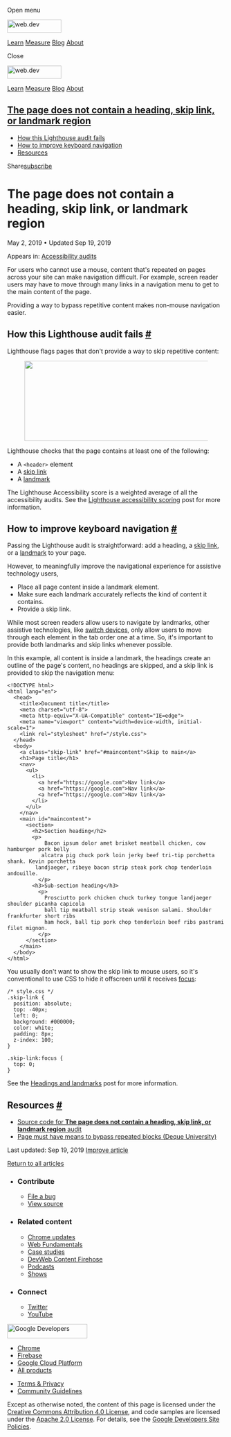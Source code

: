 <span class="w-tooltip w-tooltip--left">Open menu</span>

<a href="/" class="gc-analytics-event header-default__logo-link"><img src="/images/lockup.svg" alt="web.dev" class="header-default__logo" width="125" height="30" /></a>

<a href="/learn/" class="gc-analytics-event header-default__link">Learn</a> <a href="/measure/" class="gc-analytics-event header-default__link">Measure</a> <a href="/blog/" class="gc-analytics-event header-default__link">Blog</a> <a href="/about/" class="gc-analytics-event header-default__link">About</a>

<span class="w-tooltip">Close</span>

<a href="/" class="gc-analytics-event"><img src="/images/lockup.svg" alt="web.dev" class="drawer-default__logo" width="125" height="30" /></a>

<a href="/learn/" class="gc-analytics-event drawer-default__link">Learn</a> <a href="/measure/" class="gc-analytics-event drawer-default__link">Measure</a> <a href="/blog/" class="gc-analytics-event drawer-default__link">Blog</a> <a href="/about/" class="gc-analytics-event drawer-default__link">About</a>

<a href="#the-page-does-not-contain-a-heading-skip-link-or-landmark-region" class="w-toc__header--link">The page does not contain a heading, skip link, or landmark region</a>
------------------------------------------------------------------------------------------------------------------------------------------------------------------------------

-   [How this Lighthouse audit fails](#how-this-lighthouse-audit-fails)
-   [How to improve keyboard navigation](#how-to-improve-keyboard-navigation)
-   [Resources](#resources)

Share<a href="/newsletter/" class="gc-analytics-event w-actions__fab w-actions__fab--subscribe"><span>subscribe</span></a>

The page does not contain a heading, skip link, or landmark region
==================================================================

May 2, 2019 <span class="w-author__separator">•</span> Updated Sep 19, 2019

<span class="w-post-signpost__title">Appears in:</span> <a href="/lighthouse-accessibility" class="w-post-signpost__link">Accessibility audits</a>

For users who cannot use a mouse, content that's repeated on pages across your site can make navigation difficult. For example, screen reader users may have to move through many links in a navigation menu to get to the main content of the page.

Providing a way to bypass repetitive content makes non-mouse navigation easier.

How this Lighthouse audit fails <a href="#how-this-lighthouse-audit-fails" class="w-headline-link">#</a>
--------------------------------------------------------------------------------------------------------

Lighthouse flags pages that don't provide a way to skip repetitive content:

<figure><img src="https://web-dev.imgix.net/image/tcFciHGuF3MxnTr1y5ue01OGLBn2/fJBo4Nbmlks8cj5i2UMJ.png?auto=format" class="w-screenshot" sizes="(min-width: 800px) 800px, calc(100vw - 48px)" srcset="https://web-dev.imgix.net/image/tcFciHGuF3MxnTr1y5ue01OGLBn2/fJBo4Nbmlks8cj5i2UMJ.png?auto=format&amp;w=200 200w, https://web-dev.imgix.net/image/tcFciHGuF3MxnTr1y5ue01OGLBn2/fJBo4Nbmlks8cj5i2UMJ.png?auto=format&amp;w=228 228w, https://web-dev.imgix.net/image/tcFciHGuF3MxnTr1y5ue01OGLBn2/fJBo4Nbmlks8cj5i2UMJ.png?auto=format&amp;w=260 260w, https://web-dev.imgix.net/image/tcFciHGuF3MxnTr1y5ue01OGLBn2/fJBo4Nbmlks8cj5i2UMJ.png?auto=format&amp;w=296 296w, https://web-dev.imgix.net/image/tcFciHGuF3MxnTr1y5ue01OGLBn2/fJBo4Nbmlks8cj5i2UMJ.png?auto=format&amp;w=338 338w, https://web-dev.imgix.net/image/tcFciHGuF3MxnTr1y5ue01OGLBn2/fJBo4Nbmlks8cj5i2UMJ.png?auto=format&amp;w=385 385w, https://web-dev.imgix.net/image/tcFciHGuF3MxnTr1y5ue01OGLBn2/fJBo4Nbmlks8cj5i2UMJ.png?auto=format&amp;w=439 439w, https://web-dev.imgix.net/image/tcFciHGuF3MxnTr1y5ue01OGLBn2/fJBo4Nbmlks8cj5i2UMJ.png?auto=format&amp;w=500 500w, https://web-dev.imgix.net/image/tcFciHGuF3MxnTr1y5ue01OGLBn2/fJBo4Nbmlks8cj5i2UMJ.png?auto=format&amp;w=571 571w, https://web-dev.imgix.net/image/tcFciHGuF3MxnTr1y5ue01OGLBn2/fJBo4Nbmlks8cj5i2UMJ.png?auto=format&amp;w=650 650w, https://web-dev.imgix.net/image/tcFciHGuF3MxnTr1y5ue01OGLBn2/fJBo4Nbmlks8cj5i2UMJ.png?auto=format&amp;w=741 741w, https://web-dev.imgix.net/image/tcFciHGuF3MxnTr1y5ue01OGLBn2/fJBo4Nbmlks8cj5i2UMJ.png?auto=format&amp;w=845 845w, https://web-dev.imgix.net/image/tcFciHGuF3MxnTr1y5ue01OGLBn2/fJBo4Nbmlks8cj5i2UMJ.png?auto=format&amp;w=964 964w, https://web-dev.imgix.net/image/tcFciHGuF3MxnTr1y5ue01OGLBn2/fJBo4Nbmlks8cj5i2UMJ.png?auto=format&amp;w=1098 1098w, https://web-dev.imgix.net/image/tcFciHGuF3MxnTr1y5ue01OGLBn2/fJBo4Nbmlks8cj5i2UMJ.png?auto=format&amp;w=1252 1252w, https://web-dev.imgix.net/image/tcFciHGuF3MxnTr1y5ue01OGLBn2/fJBo4Nbmlks8cj5i2UMJ.png?auto=format&amp;w=1428 1428w, https://web-dev.imgix.net/image/tcFciHGuF3MxnTr1y5ue01OGLBn2/fJBo4Nbmlks8cj5i2UMJ.png?auto=format&amp;w=1600 1600w" width="800" height="185" /></figure>Lighthouse checks that the page contains at least one of the following:

-   A `<header>` element
-   A [skip link](/headings-and-landmarks#bypass-repetitive-content-with-skip-links)
-   A [landmark](/headings-and-landmarks/#use-landmarks-to-aid-navigation)

The Lighthouse Accessibility score is a weighted average of all the accessibility audits. See the [Lighthouse accessibility scoring](/accessibility-scoring) post for more information.

How to improve keyboard navigation <a href="#how-to-improve-keyboard-navigation" class="w-headline-link">#</a>
--------------------------------------------------------------------------------------------------------------

Passing the Lighthouse audit is straightforward: add a heading, a [skip link](/headings-and-landmarks#bypass-repetitive-content-with-skip-links), or a [landmark](/headings-and-landmarks/#use-landmarks-to-aid-navigation) to your page.

However, to meaningfully improve the navigational experience for assistive technology users,

-   Place all page content inside a landmark element.
-   Make sure each landmark accurately reflects the kind of content it contains.
-   Provide a skip link.

While most screen readers allow users to navigate by landmarks, other assistive technologies, like [switch devices](https://en.wikipedia.org/wiki/Switch_access), only allow users to move through each element in the tab order one at a time. So, it's important to provide both landmarks and skip links whenever possible.

In this example, all content is inside a landmark, the headings create an outline of the page's content, no headings are skipped, and a skip link is provided to skip the navigation menu:

    <!DOCTYPE html>
    <html lang="en">
      <head>
        <title>Document title</title>
        <meta charset="utf-8">
        <meta http-equiv="X-UA-Compatible" content="IE=edge">
        <meta name="viewport" content="width=device-width, initial-scale=1">
        <link rel="stylesheet" href="/style.css">
      </head>
      <body>
        <a class="skip-link" href="#maincontent">Skip to main</a>
        <h1>Page title</h1>
        <nav>
          <ul>
            <li>
              <a href="https://google.com">Nav link</a>
              <a href="https://google.com">Nav link</a>
              <a href="https://google.com">Nav link</a>
            </li>
          </ul>
        </nav>
        <main id="maincontent">
          <section>
            <h2>Section heading</h2>
            <p>
                Bacon ipsum dolor amet brisket meatball chicken, cow hamburger pork belly
               alcatra pig chuck pork loin jerky beef tri-tip porchetta shank. Kevin porchetta
             landjaeger, ribeye bacon strip steak pork chop tenderloin andouille.
              </p>
            <h3>Sub-section heading</h3>
              <p>
                Prosciutto pork chicken chuck turkey tongue landjaeger shoulder picanha capicola
                ball tip meatball strip steak venison salami. Shoulder frankfurter short ribs
                ham hock, ball tip pork chop tenderloin beef ribs pastrami filet mignon.
              </p>
          </section>
        </main>
      </body>
    </html>

You usually don't want to show the skip link to mouse users, so it's conventional to use CSS to hide it offscreen until it receives [focus](/keyboard-access/#focus-and-the-tab-order):

    /* style.css */
    .skip-link {
      position: absolute;
      top: -40px;
      left: 0;
      background: #000000;
      color: white;
      padding: 8px;
      z-index: 100;
    }

    .skip-link:focus {
      top: 0;
    }

See the [Headings and landmarks](/headings-and-landmarks) post for more information.

Resources <a href="#resources" class="w-headline-link">#</a>
------------------------------------------------------------

-   [Source code for **The page does not contain a heading, skip link, or landmark region** audit](https://github.com/GoogleChrome/lighthouse/blob/master/lighthouse-core/audits/accessibility/bypass.js)
-   [Page must have means to bypass repeated blocks (Deque University)](https://dequeuniversity.com/rules/axe/3.3/bypass)

<span class="w-mr--sm">Last updated: Sep 19, 2019 </span>[Improve article](https://github.com/GoogleChrome/web.dev/blob/master/src/site/content/en/lighthouse-accessibility/bypass/index.md)

<a href="/lighthouse-accessibility" class="gc-analytics-event w-article-navigation__link w-article-navigation__link--back w-article-navigation__link--single">Return to all articles</a>

-   ### Contribute

    -   <a href="https://github.com/GoogleChrome/web.dev/issues/new?assignees=&amp;labels=bug&amp;template=bug_report.md&amp;title=" class="w-footer__linkbox-link">File a bug</a>
    -   <a href="https://github.com/googlechrome/web.dev" class="w-footer__linkbox-link">View source</a>

-   ### Related content

    -   <a href="https://blog.chromium.org/" class="w-footer__linkbox-link">Chrome updates</a>
    -   <a href="https://developers.google.com/web/" class="w-footer__linkbox-link">Web Fundamentals</a>
    -   <a href="https://developers.google.com/web/showcase/" class="w-footer__linkbox-link">Case studies</a>
    -   <a href="https://devwebfeed.appspot.com/" class="w-footer__linkbox-link">DevWeb Content Firehose</a>
    -   <a href="/podcasts/" class="w-footer__linkbox-link">Podcasts</a>
    -   <a href="/shows/" class="w-footer__linkbox-link">Shows</a>

-   ### Connect

    -   <a href="https://www.twitter.com/ChromiumDev" class="w-footer__linkbox-link">Twitter</a>
    -   <a href="https://www.youtube.com/user/ChromeDevelopers" class="w-footer__linkbox-link">YouTube</a>

<a href="https://developers.google.com/" class="w-footer__utility-logo-link"><img src="/images/lockup-color.png" alt="Google Developers" class="w-footer__utility-logo" width="185" height="33" /></a>

-   <a href="https://developer.chrome.com/" class="w-footer__utility-link">Chrome</a>
-   <a href="https://firebase.google.com/" class="w-footer__utility-link">Firebase</a>
-   <a href="https://cloud.google.com/" class="w-footer__utility-link">Google Cloud Platform</a>
-   <a href="https://developers.google.com/products" class="w-footer__utility-link">All products</a>

<!-- -->

-   <a href="https://policies.google.com/" class="w-footer__utility-link">Terms &amp; Privacy</a>
-   <a href="/community-guidelines/" class="w-footer__utility-link">Community Guidelines</a>

Except as otherwise noted, the content of this page is licensed under the [Creative Commons Attribution 4.0 License](https://creativecommons.org/licenses/by/4.0/), and code samples are licensed under the [Apache 2.0 License](https://www.apache.org/licenses/LICENSE-2.0). For details, see the [Google Developers Site Policies](https://developers.google.com/terms/site-policies).
